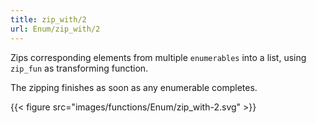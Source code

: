 ```yaml
---
title: zip_with/2
url: Enum/zip_with/2
---
```


Zips corresponding elements from multiple `enumerables` into a list, using `zip_fun` as transforming function.

The zipping finishes as soon as any enumerable completes.

{{< figure src="images/functions/Enum/zip_with-2.svg" >}}
